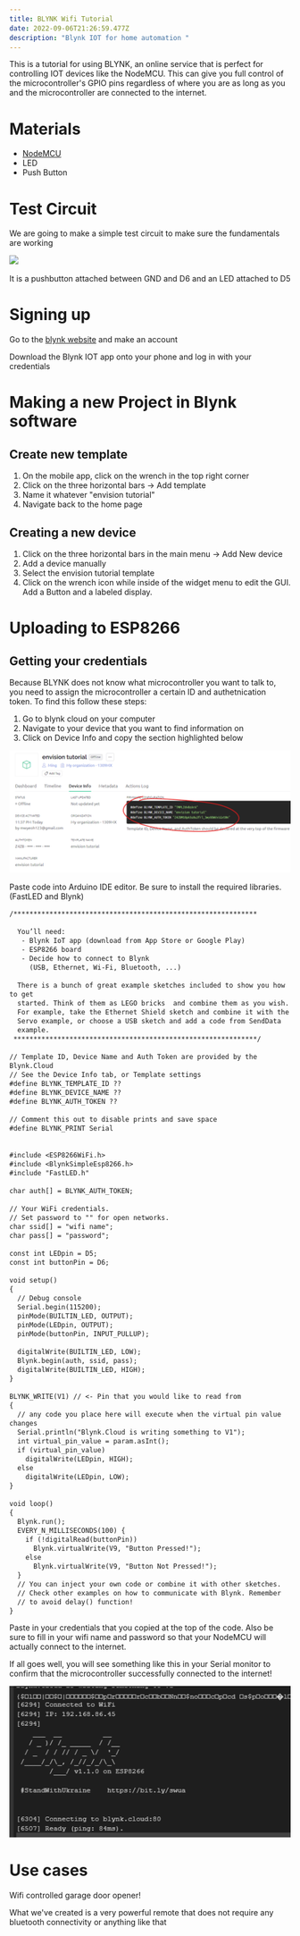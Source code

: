```yaml
---
title: BLYNK Wifi Tutorial
date: 2022-09-06T21:26:59.477Z
description: "Blynk IOT for home automation "
---
```

This is a tutorial for using BLYNK, an online service that is perfect for controlling IOT devices like the NodeMCU. This can give you full control of the microcontroller's GPIO pins regardless of where you are as long as you and the microcontroller are connected to the internet.

# Materials 

* [NodeMCU ](https://www.amazon.com/HiLetgo-Internet-Development-Wireless-Micropython/dp/B081CSJV2V/ref=sr_1_1_sspa?crid=1WQRMTWIB7OAO&keywords=nodemcu&qid=1662704836&sprefix=nodemc%2Caps%2C147&sr=8-1-spons&psc=1)
* LED
* Push Button

# Test Circuit 

We are going to make a simple test circuit to make sure the fundamentals are working 

![](/images/mvimg_20220908_232924.jpg)

It is a pushbutton attached between GND and D6 and an LED attached to D5

# Signing up 

Go to the [blynk website](https://blynk.io/) and make an account

Download the Blynk IOT app onto your phone and log in with your credentials 

# Making a new Project in Blynk software

## Create new template

1. On the mobile app, click on the wrench in the top right corner
2. Click on the three horizontal bars -> Add template
3. Name it whatever "envision tutorial"
4. Navigate back to the home page

## Creating a new device 

1. Click on the three horizontal bars in the main menu -> Add New device
2. Add a device manually
3. Select the envision tutorial template
4. Click on the wrench icon while inside of the widget menu to edit the GUI. Add a Button and a labeled display. 

# Uploading to ESP8266

## Getting your credentials 

Because BLYNK does not know what microcontroller you want to talk to, you need to assign the microcontroller a certain ID and authetnication token. To find this follow these steps: 

1. Go to blynk cloud on your computer
2. Navigate to your device that you want to find information on 
3. Click on Device Info and copy the section highlighted below

![](/images/screenshot-2022-09-08-234003.png)

Paste code into Arduino IDE editor. Be sure to install the required libraries. (FastLED and Blynk)

```
/*************************************************************

  You’ll need:
   - Blynk IoT app (download from App Store or Google Play)
   - ESP8266 board
   - Decide how to connect to Blynk
     (USB, Ethernet, Wi-Fi, Bluetooth, ...)

  There is a bunch of great example sketches included to show you how to get
  started. Think of them as LEGO bricks  and combine them as you wish.
  For example, take the Ethernet Shield sketch and combine it with the
  Servo example, or choose a USB sketch and add a code from SendData
  example.
 *************************************************************/

// Template ID, Device Name and Auth Token are provided by the Blynk.Cloud
// See the Device Info tab, or Template settings
#define BLYNK_TEMPLATE_ID ??
#define BLYNK_DEVICE_NAME ??
#define BLYNK_AUTH_TOKEN ??

// Comment this out to disable prints and save space
#define BLYNK_PRINT Serial


#include <ESP8266WiFi.h>
#include <BlynkSimpleEsp8266.h>
#include "FastLED.h"

char auth[] = BLYNK_AUTH_TOKEN;

// Your WiFi credentials.
// Set password to "" for open networks.
char ssid[] = "wifi name";
char pass[] = "password";

const int LEDpin = D5;
const int buttonPin = D6;

void setup()
{
  // Debug console
  Serial.begin(115200);
  pinMode(BUILTIN_LED, OUTPUT);
  pinMode(LEDpin, OUTPUT);
  pinMode(buttonPin, INPUT_PULLUP);

  digitalWrite(BUILTIN_LED, LOW);
  Blynk.begin(auth, ssid, pass);  
  digitalWrite(BUILTIN_LED, HIGH);
}

BLYNK_WRITE(V1) // <- Pin that you would like to read from 
{
  // any code you place here will execute when the virtual pin value changes
  Serial.println("Blynk.Cloud is writing something to V1");
  int virtual_pin_value = param.asInt();
  if (virtual_pin_value)
    digitalWrite(LEDpin, HIGH);
  else
    digitalWrite(LEDpin, LOW);
}

void loop()
{
  Blynk.run();
  EVERY_N_MILLISECONDS(100) {
    if (!digitalRead(buttonPin))
      Blynk.virtualWrite(V9, "Button Pressed!");
    else
      Blynk.virtualWrite(V9, "Button Not Pressed!");
  }
  // You can inject your own code or combine it with other sketches.
  // Check other examples on how to communicate with Blynk. Remember
  // to avoid delay() function!
}

```

Paste in your credentials that you copied at the top of the code. Also be sure to fill in your wifi name and password so that your NodeMCU will actually connect to the internet. 

If all goes well, you will see something like this in your Serial monitor to confirm that the microcontroller successfully connected to the internet!

![](/images/screenshot-2022-09-08-235847.png)





# Use cases

Wifi controlled garage door opener! 

What we've created is a very powerful remote that does not require any bluetooth connectivity or anything like that